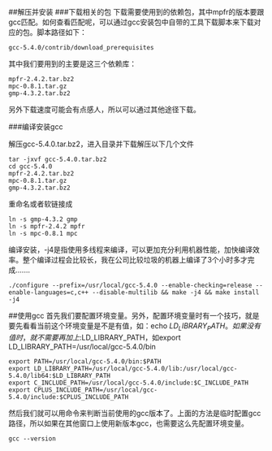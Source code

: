 ##解压并安装
###下载相关的包
下载需要使用到的依赖包，其中mpfr的版本要跟gcc匹配。如何查看匹配呢，可以通过gcc安装包中自带的工具下载脚本来下载对应的包。脚本路径如下：
```
gcc-5.4.0/contrib/download_prerequisites
```
其中我们要用到的主要是这三个依赖库：
```
mpfr-2.4.2.tar.bz2
mpc-0.8.1.tar.gz
gmp-4.3.2.tar.bz2
```
另外下载速度可能会有点感人，所以可以通过其他途径下载。

###编译安装gcc

解压gcc-5.4.0.tar.bz2，进入目录并下载解压以下几个文件
```
tar -jxvf gcc-5.4.0.tar.bz2
cd gcc-5.4.0
mpfr-2.4.2.tar.bz2
mpc-0.8.1.tar.gz
gmp-4.3.2.tar.bz2
```
重命名或者软链接成
```
ln -s gmp-4.3.2 gmp
ln -s mpfr-2.4.2 mpfr
ln -s mpc-0.8.1 mpc
```
编译安装，-j4是指使用多线程来编译，可以更加充分利用机器性能，加快编译效率。整个编译过程会比较长，我在公司比较垃圾的机器上编译了3个小时多才完成.......
```
./configure --prefix=/usr/local/gcc-5.4.0 --enable-checking=release --enable-languages=c,c++ --disable-multilib && make -j4 && make install -j4
```

##使用gcc
首先我们要配置环境变量。另外，配置环境变量时有一个技巧，就是要先看看当前这个环境变量是不是有值，如：echo $LD_LIBRARY_PATH。
如果没有值时，就不需要再加上:$LD_LIBRARY_PATH，如export LD_LIBRARY_PATH=/usr/local/gcc-5.4.0/bin
```
export PATH=/usr/local/gcc-5.4.0/bin:$PATH
export LD_LIBRARY_PATH=/usr/local/gcc-5.4.0/lib:/usr/local/gcc-5.4.0/lib64:$LD_LIBRARY_PATH
export C_INCLUDE_PATH=/usr/local/gcc-5.4.0/include:$C_INCLUDE_PATH
export CPLUS_INCLUDE_PATH=/usr/local/gcc-5.4.0/include:$CPLUS_INCLUDE_PATH
```
然后我们就可以用命令来判断当前使用的gcc版本了。上面的方法是临时配置gcc路径，所以如果在其他窗口上使用新版本gcc，也需要这么先配置环境变量。
```
gcc --version
```


